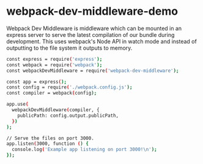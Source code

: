 # webpack-dev-middleware-demo

Webpack Dev Middleware is middleware which can be mounted in an express server to serve the latest compilation of our bundle during development. This uses webpack's Node API in watch mode and instead of outputting to the file system it outputs to memory.

```sh
const express = require('express');
const webpack = require('webpack');
const webpackDevMiddleware = require('webpack-dev-middleware');

const app = express();
const config = require('./webpack.config.js');
const compiler = webpack(config);

app.use(
  webpackDevMiddleware(compiler, {
    publicPath: config.output.publicPath,
  })
);

// Serve the files on port 3000.
app.listen(3000, function () {
  console.log('Example app listening on port 3000!\n');
});
```

